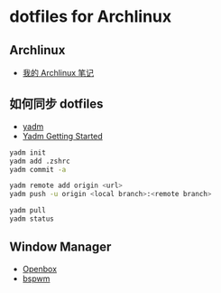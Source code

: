 # dotfiles for Archlinux 
## Archlinux
- [我的 Archlinux 笔记](https://github.com/keer2345/reading-notes/tree/main/it/linux/archlinux)

## 如何同步 dotfiles

- [yadm](https://github.com/yadm-dev/yadm)
- [Yadm Getting Started](https://yadm.io/docs/getting_started#)

```sh
yadm init
yadm add .zshrc
yadm commit -a

yadm remote add origin <url>
yadm push -u origin <local branch>:<remote branch>

yadm pull
yadm status
```

## Window Manager

- [Openbox](.config/openbox/README.md)
- [bspwm](.config/bspwm/README.md)

